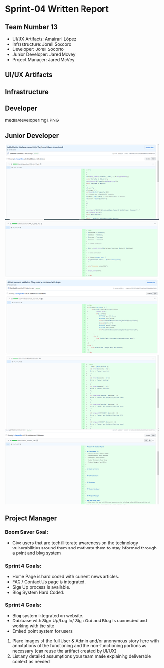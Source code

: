 # Sprint-04 Written Report

## Team Number 13
- UI/UX Artifacts: Amairani López
- Infrastructure: Jorell Soccoro
- Developer: Jorell Socorro
- Junior Developer: Jared Mcvey 
- Project Manager: Jared McVey


## UI/UX Artifacts


## Infrastructure


## Developer
media/developerImg1.PNG

## Junior Developer
![Front-end](media/Artifact_1.PNG "First")
![Front_End](media/Artifact_2.PNG "Second")
![Database](media/Artifact_3.PNG "Third")
![Connect](media/Artifact_4.PNG "Fourth")
![Finalize](media/Artifact_5.PNG "Fifth")
## Project Manager

### Boom Saver Goal: 
- Give users that are tech illiterate awareness on the technology vulnerabilities around them and motivate them to stay informed through a point and blog system.
### Sprint 4 Goals: 
- Home Page is hard coded with current news articles.
- FAQ / Contact Us page is integrated. 
- Sign Up process is available. 
- Blog System Hard Coded. 

### Sprint 4 Goals: 
- Blog system integrated on website.
- Database with Sign Up/Log In/ Sign Out and Blog is connected and working with the site
- Embed point system for users

1. Place images of the full User & Admin and/or anonymous story here with annotations of the functioning and the non-functioning portions as necessary (can reuse the artifact created by UI/UX)
1. List any detailed assumptions your team made explaining deliverable context as needed
